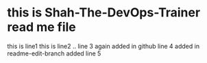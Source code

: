 # this is Shah-The-DevOps-Trainer read me file
this is line1
this is line2  .. 
line 3 again added in github
line 4 added in readme-edit-branch
added line 5

